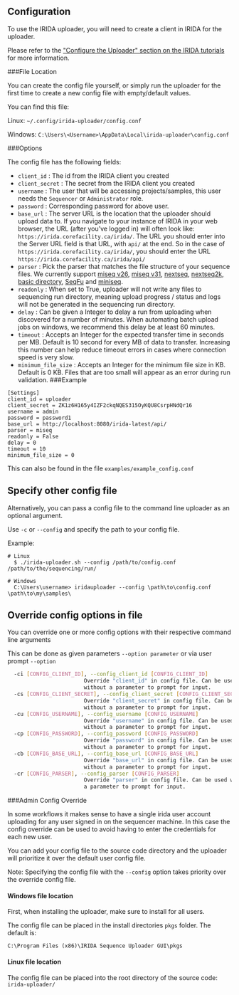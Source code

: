 ## Configuration

To use the IRIDA uploader, you will need to create a client in IRIDA for the uploader.

Please refer to the ["Configure the Uploader" section on the IRIDA tutorials](https://irida.corefacility.ca/documentation/user/tutorials/uploader-tool/) for more information.

###File Location

You can create the config file yourself, or simply run the uploader for the first time to create a new config file with empty/default values.

You can find this file:

Linux: `~/.config/irida-uploader/config.conf`

Windows: `C:\Users\<Username>\AppData\Local\irida-uploader\config.conf`

###Options

The config file has the following fields:

* `client_id` : The id from the IRIDA client you created
* `client_secret` : The secret from the IRIDA client you created
* `username` : The user that will be accessing projects/samples, this user needs the `Sequencer` or `Administrator` role. 
* `password` : Corresponding password for above user.
* `base_url` : The server URL is the location that the uploader should upload data to. If you navigate to your instance of IRIDA in your web browser, the URL (after you’ve logged in) will often look like: `https://irida.corefacility.ca/irida/`. The URL you should enter into the Server URL field is that URL, with `api/` at the end. So in the case of `https://irida.corefacility.ca/irida/`, you should enter the URL `https://irida.corefacility.ca/irida/api/`
* `parser` : Pick the parser that matches the file structure of your sequence files. We currently support [miseq v26](parsers/miseq_v26.md), [miseq v31](parsers/miseq_v31.md), [nextseq](parsers/nextseq.md), [nextseq2k](parsers/nextseq2k_nml.md), [basic directory](parsers/directory.md), [SeqFu](parsers/directory.md) and [miniseq](parsers/miniseq.md).
* `readonly` : When set to True, uploader will not write any files to sequencing run directory, meaning upload progress / status and logs will not be generated in the sequencing run directory.
* `delay` : Can be given a Integer to delay a run from uploading when discovered for a number of minutes. When automating batch upload jobs on windows, we recommend this delay be at least 60 minutes.
* `timeout` : Accepts an Integer for the expected transfer time in seconds per MB. Default is 10 second for every MB of data to transfer. Increasing this number can help reduce timeout errors in cases where connection speed is very slow.
* `minimum_file_size` : Accepts an Integer for the minimum file size in KB. Default is 0 KB. Files that are too small will appear as an error during run validation.
###Example
```
[Settings]
client_id = uploader
client_secret = ZK1z6H165y4IZF2ckqNQES315OyKQU8CsrpHNdQr16
username = admin
password = password1
base_url = http://localhost:8080/irida-latest/api/
parser = miseq
readonly = False
delay = 0
timeout = 10
minimum_file_size = 0
```
This can also be found in the file `examples/example_config.conf`

## Specify other config file

Alternatively, you can pass a config file to the command line uploader as an optional argument.

Use `-c` or `--config` and specify the path to your config file.

Example:

```
# Linux
  $ ./irida-uploader.sh --config /path/to/config.conf /path/to/the/sequencing/run/

# Windows
  C:\Users\username> iridauploader --config \path\to\config.conf \path\to\my\samples\
```

## Override config options in file

You can override one or more config options with their respective command line arguments

This can be done as given parameters `--option parameter` or via user prompt `--option`

```bash
  -ci [CONFIG_CLIENT_ID], --config_client_id [CONFIG_CLIENT_ID]
                        Override "client_id" in config file. Can be used
                        without a parameter to prompt for input.
  -cs [CONFIG_CLIENT_SECRET], --config_client_secret [CONFIG_CLIENT_SECRET]
                        Override "client_secret" in config file. Can be used
                        without a parameter to prompt for input.
  -cu [CONFIG_USERNAME], --config_username [CONFIG_USERNAME]
                        Override "username" in config file. Can be used
                        without a parameter to prompt for input.
  -cp [CONFIG_PASSWORD], --config_password [CONFIG_PASSWORD]
                        Override "password" in config file. Can be used
                        without a parameter to prompt for input.
  -cb [CONFIG_BASE_URL], --config_base_url [CONFIG_BASE_URL]
                        Override "base_url" in config file. Can be used
                        without a parameter to prompt for input.
  -cr [CONFIG_PARSER], --config_parser [CONFIG_PARSER]
                        Override "parser" in config file. Can be used without
                        a parameter to prompt for input.
```

###Admin Config Override

In some workflows it makes sense to have a single irida user account uploading for any user signed in on the sequencer machine. In this case the config override can be used to avoid having to enter the credentials for each new user.

You can add your config file to the source code directory and the uploader will prioritize it over the default user config file.

Note: Specifying the config file with the `--config` option takes priority over the override config file.

#### Windows file location

First, when installing the uploader, make sure to install for all users.

The config file can be placed in the install directories `pkgs` folder. The default is:

`C:\Program Files (x86)\IRIDA Sequence Uploader GUI\pkgs`

#### Linux file location

The config file can be placed into the root directory of the source code: `irida-uploader/`
